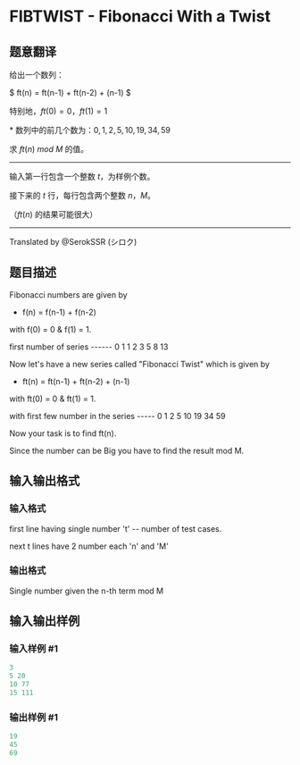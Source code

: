 # FIBTWIST - Fibonacci With a Twist

## 题意翻译

给出一个数列：

$ ft(n) = ft(n-1) + ft(n-2) + (n-1) $

特别地，$ft(0) = 0$，$ft(1) = 1$

\* 数列中的前几个数为：$0, 1, 2, 5, 10, 19, 34, 59$

求 $ft(n)$ $mod$ $M$ 的值。

___

输入第一行包含一个整数 $t$，为样例个数。

接下来的 $t$ 行，每行包含两个整数 $n$，$M$。

（$ft(n)$ 的结果可能很大）

___

Translated by @SerokSSR (シロク)

## 题目描述

Fibonacci numbers are given by

- f(n) = f(n-1) + f(n-2)

with f(0) = 0 & f(1) = 1.

first number of series ------ 0 1 1 2 3 5 8 13

Now let's have a new series called "Fibonacci Twist" which is given by

- ft(n) = ft(n-1) + ft(n-2) + (n-1)

with ft(0) = 0 & ft(1) = 1.

with first few number in the series ----- 0 1 2 5 10 19 34 59

Now your task is to find ft(n).

Since the number can be Big you have to find the result mod M.

## 输入输出格式

### 输入格式

first line having single number 't' -- number of test cases.

next t lines have 2 number each 'n' and 'M'

### 输出格式

Single number given the n-th term mod M

## 输入输出样例

### 输入样例 #1

```cpp
3
5 20
10 77
15 111
```


### 输出样例 #1

```cpp
19
45
69
```


